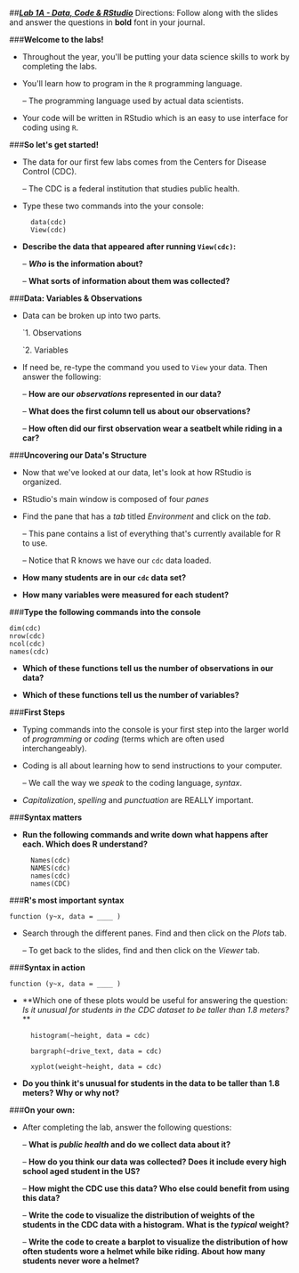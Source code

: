 ##***<u>Lab 1A - Data, Code & RStudio</u>***
Directions: Follow along with the slides and answer the questions in **bold** font in your journal.

###**Welcome to the labs!**

* Throughout the year, you'll be putting your data science skills to work by completing the labs.

* You'll learn how to program in the ```R``` programming language.

    – The programming language used by actual data scientists.

* Your code will be written in RStudio which is an easy to use interface for coding using ```R```.

###**So let's get started!**

* The data for our first few labs comes from the Centers for Disease Control (CDC).

    – The CDC is a federal institution that studies public health.

* Type these two commands into the your console:

        data(cdc)
        View(cdc)


* **Describe the data that appeared after running ```View(cdc)```:**

    – ***Who* is the information about?**

    – **What sorts of information about them was collected?**

###**Data: Variables & Observations**

* Data can be broken up into two parts.

    `1. Observations

    `2. Variables

* If need be, re-type the command you used to ```View``` your data. Then answer the following:

    – **How are our *observations* represented in our data?**

    – **What does the first column tell us about our observations?**

    – **How often did our first observation wear a seatbelt while riding in a car?**

###**Uncovering our Data's Structure**

* Now that we've looked at our data, let's look at how RStudio is organized.

* RStudio's main window is composed of four *panes*

* Find the pane that has a *tab* titled *Environment* and click on the *tab*.

    – This pane contains a list of everything that's currently available for R to use.

    – Notice that R knows we have our ```cdc``` data loaded.

* **How many students are in our ```cdc``` data set?**

* **How many variables were measured for each student?**

###**Type the following commands into the console**

    dim(cdc)
    nrow(cdc)
    ncol(cdc)
    names(cdc)

* **Which of these functions tell us the number of observations in our data?**

* **Which of these functions tell us the number of variables?**

###**First Steps**

* Typing commands into the console is your first step into the larger world of *programming* or
*coding* (terms which are often used interchangeably).

* Coding is all about learning how to send instructions to your computer.

    – We call the way we *speak* to the coding language, *syntax*.

* *Capitalization*, *spelling* and *punctuation* are REALLY important.

###**Syntax matters**

* **Run the following commands and write down what happens after each. Which does R
understand?**

        Names(cdc)
        NAMES(cdc)
        names(cdc)
        names(CDC)

###**R's most important syntax**

    function (y~x, data = ____ )

* Search through the different panes. Find and then click on the *Plots* tab.

    – To get back to the slides, find and then click on the *Viewer* tab.

###**Syntax in action**

    function (y~x, data = ____ )

* **Which one of these plots would be useful for answering the question: *Is it unusual for
students in the CDC dataset to be taller than 1.8 meters?* **

        histogram(~height, data = cdc)

        bargraph(~drive_text, data = cdc)

        xyplot(weight~height, data = cdc)

* **Do you think it's unusual for students in the data to be taller than 1.8 meters? Why or why
not?**

###**On your own:**

* After completing the lab, answer the following questions:

    – **What is *public health* and do we collect data about it?**

    – **How do you think our data was collected? Does it include every high school aged
    student in the US?**

    – **How might the CDC use this data? Who else could benefit from using this data?**

    – **Write the code to visualize the distribution of weights of the students in the CDC
    data with a histogram. What is the *typical* weight?**

    – **Write the code to create a barplot to visualize the distribution of how often
    students wore a helmet while bike riding. About how many students never wore
    a helmet?**